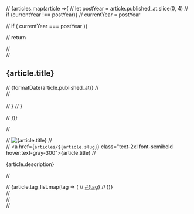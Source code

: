 // {articles.map(article =>{
// let postYear = article.published_at.slice(0, 4)
// if (currentYear !== postYear){
// currentYear = postYear

// if ( currentYear === postYear ){

// return <div>
// <article>
// <h2>{article.title}</h2>
// <date> {formatDate(article.published_at)}</date>
// </article>
// </div>  
// }
// }

// })}

// <article class="flex flex-col gap-4 border border-gray-500 p-4 rounded ">
// <img src={article.cover_image} class="w-98 h-48" alt={article.title}>
// <div>
// <a href={`articles/${article.slug}`} class="text-2xl font-semibold hover:text-gray-300">{article.title}</a>
// <p class="prose text-gray-400 mb-4">{article.description}</p>

// <div class="flex items-center gap-3">
// {article.tag_list.map(tag => (
// <a href='/' class="text-sm rounded block px-2 py-2 bg-gray-800">#{tag}</a>
// ))}  
// </div>
// </div>
// </article>
